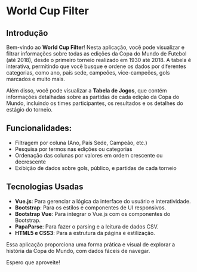 # World Cup Filter

## Introdução

Bem-vindo ao **World Cup Filter**! Nesta aplicação, você pode visualizar e filtrar informações sobre todas as edições da Copa do Mundo de Futebol (até 2018), desde o primeiro torneio realizado em 1930 até 2018. A tabela é interativa, permitindo que você busque e ordene os dados por diferentes categorias, como ano, país sede, campeões, vice-campeões, gols marcados e muito mais.

Além disso, você pode visualizar a **Tabela de Jogos**, que contém informações detalhadas sobre as partidas de cada edição da Copa do Mundo, incluindo os times participantes, os resultados e os detalhes do estágio do torneio.

## Funcionalidades:
- Filtragem por coluna (Ano, País Sede, Campeão, etc.)
- Pesquisa por termos nas edições ou categorias
- Ordenação das colunas por valores em ordem crescente ou decrescente
- Exibição de dados sobre gols, público, e partidas de cada torneio

## Tecnologias Usadas

- **Vue.js**: Para gerenciar a lógica da interface do usuário e interatividade.
- **Bootstrap**: Para os estilos e componentes de UI responsivos.
- **Bootstrap Vue**: Para integrar o Vue.js com os componentes do Bootstrap.
- **PapaParse**: Para fazer o parsing e a leitura de dados CSV.
- **HTML5 e CSS3**: Para a estrutura da página e estilização.

Essa aplicação proporciona uma forma prática e visual de explorar a história da Copa do Mundo, com dados fáceis de navegar. 

Espero que aproveite!
